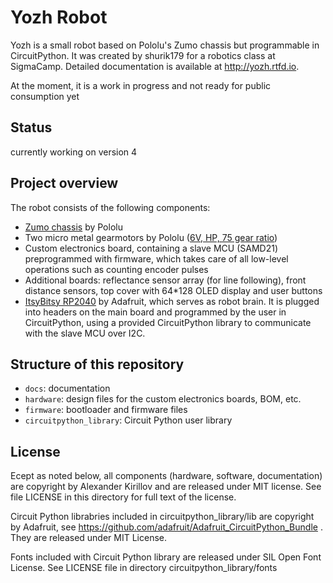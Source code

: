 # Yozh Robot
Yozh is a small robot based on Pololu's Zumo chassis but programmable in CircuitPython.
It was created by shurik179 for a robotics class at SigmaCamp.
Detailed documentation is available at http://yozh.rtfd.io.

At the moment, it is a work in progress and not ready for public consumption yet

## Status
currently working on version 4

## Project overview
The robot consists of the following components:
* [Zumo chassis](https://www.pololu.com/product/1418) by Pololu
* Two micro metal gearmotors by Pololu ([6V, HP, 75 gear ratio](https://www.pololu.com/product/2215))
* Custom electronics board, containing a slave MCU (SAMD21) preprogrammed with firmware,
  which takes care of all low-level operations such as counting encoder pulses
* Additional boards: reflectance sensor array (for line following), front
  distance sensors, top cover with 64*128 OLED display and user buttons
* [ItsyBitsy RP2040](https://www.adafruit.com/product/4888) by Adafruit, which
  serves as robot brain. It is plugged  into headers   on the main board and
  programmed by the user in CircuitPython, using a provided CircuitPython
  library to communicate with the slave MCU over I2C.




## Structure of this repository
* `docs`: documentation
* `hardware`: design files for the custom electronics boards, BOM, etc.
* `firmware`: bootloader and firmware files
* `circuitpython_library`: Circuit Python user library

## License
Ecept as noted below, all components (hardware, software, documentation) are
copyright by Alexander Kirillov  and are  released under MIT license.
See file LICENSE in this directory for full text of the license.

Circuit Python librabries included in circuitpython_library/lib are copyright by Adafruit, see
https://github.com/adafruit/Adafruit_CircuitPython_Bundle . They are released under MIT License.

Fonts included with Circuit Python library are released under SIL Open Font License.
See LICENSE file in directory circuitpython_library/fonts
